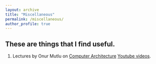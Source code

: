 ```yaml
---
layout: archive
title: "Miscellaneous"
permalink: /miscellaneous/
author_profile: true
---
```


**These are things that I find useful.**
---
1. Lectures by Onur Mutlu on <ins>Computer Architecture</ins> [Youtube videos](https://www.youtube.com/playlist?list=PL5Q2soXY2Zi9OhoVQBXYFIZywZXCPl4M_).

